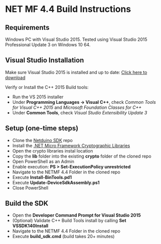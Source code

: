 # NET MF 4.4 Build Instructions

## Requirements

Windows PC with Visual Studio 2015. Tested using Visual Studio 2015 Professional Update 3 on Windows 10 64.

## Visual Studio Installation

Make sure Visual Studio 2015 is installed and up to date: [Click here to download](https://www.visualstudio.com/vs/older-downloads/)

Verify or Install the C++ 2015 Build tools: 
- Run the VS 2015 installer
- Under **Programming Languages -> Visual C++**, check *Common Tools for Visual C++ 2015* and *Microsoft Foundation Classes for C++*
- Under **Common Tools**, check *Visual Studio Extensibility Update 3*

## Setup (one-time steps)
- Clone the [Netduino SDK](https://github.com/WildernessLabs/Netduino_SDK) repo
- Install the [.NET Micro Framework Cryptographic Libraries](https://github.com/NETMF/netmf-interpreter/releases)
- Open the crypto libraries instal location 
- Copy the **lib** folder into the existing **crypto** folder of the cloned repo
- Open PowerShell as an Admin
- Enable execution: **PS > Set-ExecutionPolicy unrestricted**
- Navigate to the NETMF 4.4 Folder in the cloned repo
- Execute **Install-BinTools.pd1**
- Execute **Update-DeviceSdkAssembly.ps1**
- Close PowerShell

## Build the SDK
- Open the **Developer Command Prompt for Visual Studio 2015**
- (Optional) Validate C++ Build Tools install by calling **Set VSSDK140Install**
- Navigate to the NETMF 4.4 Folder in the cloned repo
- Execute **build_sdk.cmd** (build takes 20+ minutes)





